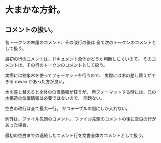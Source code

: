 # 大まかな方針。


## コメントの扱い。

各トークンの末尾のコメント、その改行の後は
全て次のトークンのコメントとして扱う。

最初の行のコメントは、ドキュメント全体かどうか判断しにくいので、
そのコメントは、その行のトークンのコメントとして扱う。

実際には抽象木を使ってフォーマットを行うので、
実際には木の差し替えができる rowan があった方が良い。

木を差し替えると全体の位置情報が狂うが、
再フォーマットする時には、元の木構造の位置情報は必要ではないので、
問題ない。

空白の改行は全て最大一行。
かつテーブルの間にしか入れない。

例外は、ファイル先頭のコメント。
ファイル先頭のコメントの後に空白の行があった場合、

最初の空白までの連続したコメント行を文書全体のコメントとして扱う。
